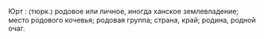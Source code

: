 ---
---

Юрт
: ⦅тюрк.⦆ родовое или личное, иногда ханское землевладение; место родового кочевья; родовая группа; страна, край; родина, родной очаг.
